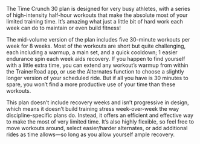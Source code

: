 The Time Crunch 30 plan is designed for very busy athletes, with a series of high-intensity half-hour workouts that make the absolute most of your limited training time. It’s amazing what just a little bit of hard work each week can do to maintain or even build fitness!

The mid-volume version of the plan includes five 30-minute workouts per week for 8 weeks. Most of the workouts are short but quite challenging, each including a warmup, a main set, and a quick cooldown; 1 easier endurance spin each week aids recovery. If you happen to find yourself with a little extra time, you can extend any workout’s warmup from within the TrainerRoad app, or use the Alternates function to choose a slightly longer version of your scheduled ride. But if all you have is 30 minutes to spare, you won’t find a more productive use of your time than these workouts.

This plan doesn’t include recovery weeks and isn’t progressive in design, which means it doesn’t build training stress week-over-week the way discipline-specific plans do. Instead, it offers an efficient and effective way to make the most of very limited time. It’s also highly flexible, so feel free to move workouts around, select easier/harder alternates, or add additional rides as time allows—so long as you allow yourself ample recovery.